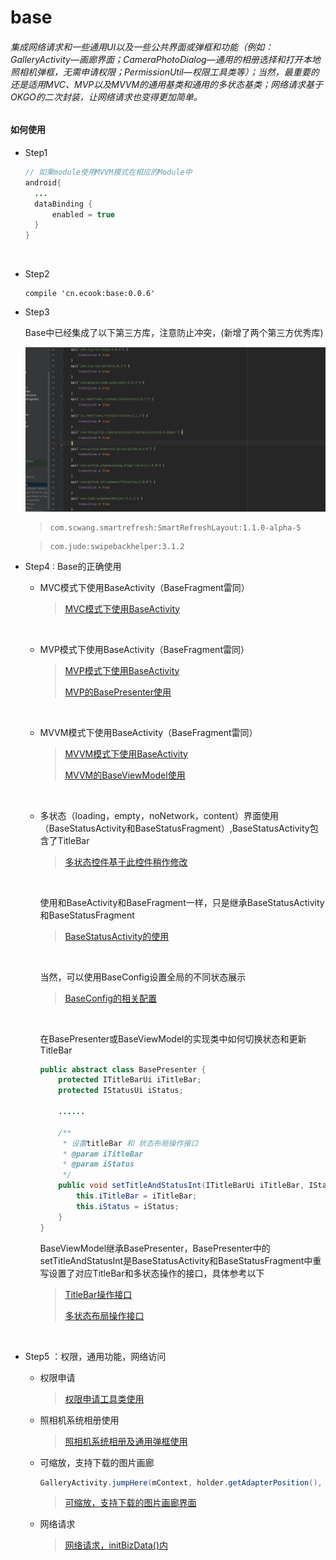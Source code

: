 # base

###### 集成网络请求和一些通用UI以及一些公共界面或弹框和功能（例如：GalleryActivity—画廊界面；CameraPhotoDialog—通用的相册选择和打开本地照相机弹框，无需申请权限；PermissionUtil—权限工具类等）；当然，最重要的还是适用MVC、MVP以及MVVM的通用基类和通用的多状态基类；网络请求基于OKGO的二次封装，让网络请求也变得更加简单。

#### 如何使用

* Step1

  ```java
  // 如果module使用MVVM模式在相应的Module中
  android{
  	...
  	dataBinding {
      	enabled = true
  	}    
  }
  ```

  ​


* Step2

  ```
  compile 'cn.ecook:base:0.0.6'
  ```

* Step3

  Base中已经集成了以下第三方库，注意防止冲突，(新增了两个第三方优秀库)

  ![Base中已经集成的第三方库](https://github.com/ecooka/base/blob/master/screenshot/base%20%E9%9B%86%E6%88%90%E7%9A%84%E7%AC%AC%E4%B8%89%E6%96%B9%E5%BA%93.png)

  > ```
  > com.scwang.smartrefresh:SmartRefreshLayout:1.1.0-alpha-5
  > ```

  > ```
  > com.jude:swipebackhelper:3.1.2
  > ```

* Step4 : Base的正确使用

  * MVC模式下使用BaseActivity（BaseFragment雷同）

    > [MVC模式下使用BaseActivity](https://github.com/ecooka/base/blob/master/app/src/main/java/cn/ecook/basedemo/activity/MainActivity.java)

    ​

  * MVP模式下使用BaseActivity（BaseFragment雷同）

    > [MVP模式下使用BaseActivity](https://github.com/ecooka/base/blob/master/app/src/main/java/cn/ecook/basedemo/activity/MVPActivity.java)
    >
    > [MVP的BasePresenter使用](https://github.com/ecooka/base/blob/master/app/src/main/java/cn/ecook/basedemo/presenter/MVPPresent.java)

    ​

  * MVVM模式下使用BaseActivity（BaseFragment雷同）

    > [MVVM模式下使用BaseActivity](https://github.com/ecooka/base/blob/master/app/src/main/java/cn/ecook/basedemo/activity/MVVMActivity.java)
    >
    > [MVVM的BaseViewModel使用](https://github.com/ecooka/base/blob/master/app/src/main/java/cn/ecook/basedemo/viewmodel/MVVMViewModel.java)

    ​

  * 多状态（loading，empty，noNetwork，content）界面使用（BaseStatusActivity和BaseStatusFragment）,BaseStatusActivity包含了TitleBar

    > [多状态控件基于此控件稍作修改](https://github.com/qyxxjd/MultipleStatusView)


    ​
    
    使用和BaseActivity和BaseFragment一样，只是继承BaseStatusActivity和BaseStatusFragment
    
    > [BaseStatusActivity的使用](https://github.com/ecooka/base/tree/master/app/src/main/java/cn/ecook/basedemo/activity/StatusActivity.java)
    
    ​
    
    当然，可以使用BaseConfig设置全局的不同状态展示
    
    > [BaseConfig的相关配置](https://github.com/ecooka/base/tree/master/app/src/main/java/cn/ecook/basedemo/MyApplication.java)
    
    ​
    
    在BasePresenter或BaseViewModel的实现类中如何切换状态和更新TitleBar
    
    ```java
    public abstract class BasePresenter {
        protected ITitleBarUi iTitleBar;
        protected IStatusUi iStatus;
    
        ......
        
        /**
         * 设置titleBar 和 状态布局操作接口
         * @param iTitleBar
         * @param iStatus
         */
        public void setTitleAndStatusInt(ITitleBarUi iTitleBar, IStatusUi iStatus) {
            this.iTitleBar = iTitleBar;
            this.iStatus = iStatus;
        }
    }
    ```
    
    BaseViewModel继承BasePresenter，BasePresenter中的setTitleAndStatusInt是BaseStatusActivity和BaseStatusFragment中重写设置了对应TitleBar和多状态操作的接口，具体参考以下
    
    > [TitleBar操作接口](https://github.com/ecooka/base/blob/master/base/src/main/java/cn/ecook/base/base/ui/ITitleBarUi.java)
    >
    > [多状态布局操作接口](https://github.com/ecooka/base/blob/master/base/src/main/java/cn/ecook/base/base/ui/IStatusUi.java)
    
    ​

* Step5 ：权限，通用功能，网络访问

  * 权限申请

    > [权限申请工具类使用](https://github.com/ecooka/base/blob/master/app/src/main/java/cn/ecook/basedemo/activity/PermissionActivity.java)

  * 照相机系统相册使用

    > [照相机系统相册及通用弹框使用](https://github.com/ecooka/base/blob/master/app/src/main/java/cn/ecook/basedemo/activity/CameraPhotoActivity.java)

  * 可缩放，支持下载的图片画廊

    ```java
    GalleryActivity.jumpHere(mContext, holder.getAdapterPosition(), true, getData());
    ```

    > [可缩放，支持下载的图片画廊界面](https://github.com/ecooka/base/blob/master/base/src/main/java/cn/ecook/base/activity/GalleryActivity.java)

  * 网络请求

    > [网络请求，initBizData()内](https://github.com/ecooka/base/blob/master/app/src/main/java/cn/ecook/basedemo/presenter/MVPStatusPresent.java)

